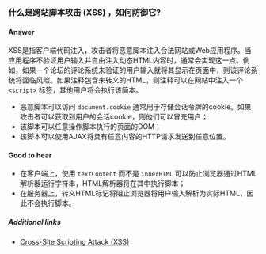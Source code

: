 ### 什么是跨站脚本攻击 (XSS) ，如何防御它?

#### Answer

XSS是指客户端代码注入，攻击者将恶意脚本注入合法网站或Web应用程序。当应用程序不验证用户输入并自由注入动态HTML内容时，通常会实现这一点。例如，如果一个论坛的评论系统未验证的用户输入就将其显示在页面中，则该评论系统将面临风险。如果注释包含未转义的HTML，则注释可以在网站中注入一个 `<script>` 标签，其他用户将会执行该简本。

* 恶意脚本可以访问 `document.cookie` 通常用于存储会话令牌的cookie。如果攻击者可以获取到用户的会话cookie，则他们可以冒充用户；
* 该脚本可以任意操作脚本执行的页面的DOM；
* 该脚本可以使用AJAX将具有任意内容的HTTP请求发送到任意位置。

#### Good to hear

* 在客户端上，使用 `textContent` 而不是 `innerHTML` 可以防止浏览器通过HTML解析器运行字符串，HTML解析器将在其中执行脚本；
* 在服务器上，转义HTML标记将阻止浏览器将用户输入解析为实际HTML，因此不会执行脚本。

##### Additional links

<!-- Whenever possible, link a more detailed explanation. -->

* [Cross-Site Scripting Attack (XSS)](https://www.acunetix.com/websitesecurity/cross-site-scripting/)

<!-- tags: (security,javascript) -->

<!-- expertise: (1) -->
